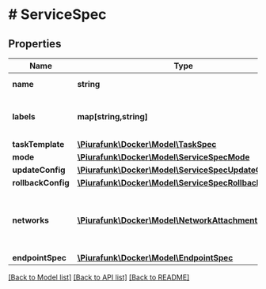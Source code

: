 # # ServiceSpec

## Properties

Name | Type | Description | Notes
------------ | ------------- | ------------- | -------------
**name** | **string** | Name of the service. | [optional] 
**labels** | **map[string,string]** | User-defined key/value metadata. | [optional] 
**taskTemplate** | [**\Piurafunk\Docker\Model\TaskSpec**](TaskSpec.md) |  | [optional] 
**mode** | [**\Piurafunk\Docker\Model\ServiceSpecMode**](ServiceSpecMode.md) |  | [optional] 
**updateConfig** | [**\Piurafunk\Docker\Model\ServiceSpecUpdateConfig**](ServiceSpecUpdateConfig.md) |  | [optional] 
**rollbackConfig** | [**\Piurafunk\Docker\Model\ServiceSpecRollbackConfig**](ServiceSpecRollbackConfig.md) |  | [optional] 
**networks** | [**\Piurafunk\Docker\Model\NetworkAttachmentConfig[]**](NetworkAttachmentConfig.md) | Specifies which networks the service should attach to. | [optional] 
**endpointSpec** | [**\Piurafunk\Docker\Model\EndpointSpec**](EndpointSpec.md) |  | [optional] 

[[Back to Model list]](../../README.md#documentation-for-models) [[Back to API list]](../../README.md#documentation-for-api-endpoints) [[Back to README]](../../README.md)


